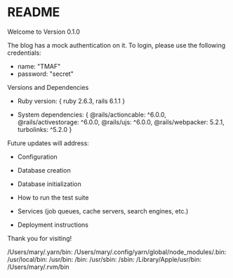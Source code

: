 # README

Welcome to Version 0.1.0 

The blog has a mock authentication on it. To login, please use the following credentials:

* name: "TMAF"
* password: "secret"

Versions and Dependencies

* Ruby version: {
    ruby 2.6.3,
    rails 6.1.1 
  }

* System dependencies: {
    @rails/actioncable: ^6.0.0,
    @rails/activestorage: ^6.0.0,
    @rails/ujs: ^6.0.0,
    @rails/webpacker: 5.2.1,
    turbolinks: ^5.2.0
  }


Future updates will address:

* Configuration

* Database creation

* Database initialization

* How to run the test suite

* Services (job queues, cache servers, search engines, etc.)

* Deployment instructions

Thank you for visiting! 


/Users/mary/.yarn/bin:
/Users/mary/.config/yarn/global/node_modules/.bin:
/usr/local/bin:
/usr/bin:
/bin:
/usr/sbin:
/sbin:
/Library/Apple/usr/bin:
/Users/mary/.rvm/bin
